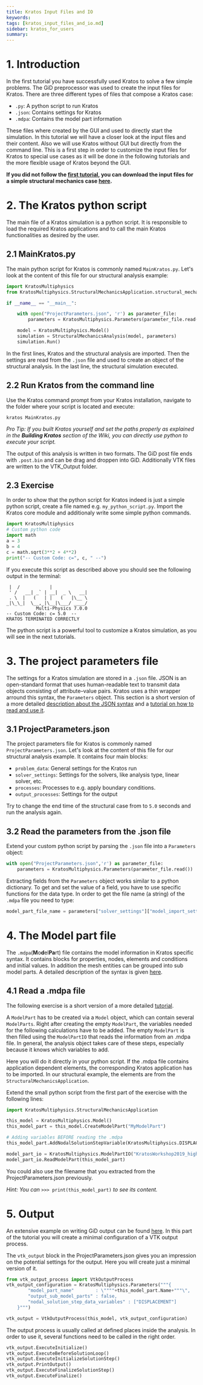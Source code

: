 ```yaml
---
title: Kratos Input Files and IO
keywords: 
tags: [kratos_input_files_and_io.md]
sidebar: kratos_for_users
summary: 
---
```

# 1. Introduction

In the first tutorial you have successfully used Kratos to solve a few simple problems. The GiD preprocessor was used to create the input files for Kratos. There are three different types of files that compose a Kratos case:
* `.py`: A python script to run Kratos
* `.json`: Contains settings for Kratos
* `.mdpa`: Contains the model part information

These files where created by the GUI and used to directly start the simulation. In this tutorial we will have a closer look at the input files and their content. Also we will use Kratos without GUI but directly from the command line.
This is a first step in order to customize the input files for Kratos to special use cases as it will be done in the following tutorials and the more flexible usage of Kratos beyond the GUI.

**If you did not follow the [first tutorial](https://github.com/KratosMultiphysics/Kratos/wiki/Running-an-example-from-GiD), you can download the input files for a simple structural mechanics case [here](https://github.com/KratosMultiphysics/Documentation/tree/master/Workshops_files/Kratos_Workshop_2019/Sources/2_Kratos_input_files_and_IO).**

# 2. The Kratos python script
The main file of a Kratos simulation is a python script. It is responsible to load the required Kratos applications and to call the main Kratos functionalities as desired by the user.

## 2.1 MainKratos.py
The main python script for Kratos is commonly named `MainKratos.py`. Let's look at the content of this file for our structural analysis example:

```python
import KratosMultiphysics
from KratosMultiphysics.StructuralMechanicsApplication.structural_mechanics_analysis import StructuralMechanicsAnalysis

if __name__ == "__main__":

    with open("ProjectParameters.json", 'r') as parameter_file:
        parameters = KratosMultiphysics.Parameters(parameter_file.read())

    model = KratosMultiphysics.Model()
    simulation = StructuralMechanicsAnalysis(model, parameters)
    simulation.Run()
```
In the first lines, Kratos and the structural analysis are imported. Then the settings are read from the `.json` file and used to create an object of the structural analysis. In the last line, the structural simulation executed.

## 2.2 Run Kratos from the command line
Use the Kratos command prompt from your Kratos installation, navigate to the folder where your script is located and execute:
```
kratos MainKratos.py
```
_Pro Tip: If you built Kratos yourself and set the paths properly as explained in the **Building Kratos** section of the Wiki, you can directly use python to execute your script._

The output of this analysis is written in two formats. The GiD post file ends with `.post.bin` and can be drag and droppen into GiD. Additionally VTK files are written to the VTK_Output folder.

## 2.3 Exercise
In order to show that the python script for Kratos indeed is just a simple python script, create a file named e.g. `my_python_script.py`. Import the Kratos core module and additionaly write some simple python commands.
```python
import KratosMultiphysics
# Custom python code
import math
a = 3
b = 4
c = math.sqrt(3**2 + 4**2)
print("-- Custom Code: c=", c, " --")
```

If you execute this script as described above you should see the following output in the terminal:
```
 |  /           |
 ' /   __| _` | __|  _ \   __|
 . \  |   (   | |   (   |\__ \
_|\_\_|  \__,_|\__|\___/ ____/
           Multi-Physics 7.0.0
-- Custom Code: c= 5.0  --
KRATOS TERMINATED CORRECTLY
```
The python script is a powerful tool to customize a Kratos simulation, as you will see in the next tutorials.


# 3. The project parameters file
The settings for a Kratos simulation are stored in a `.json` file. JSON is an open-standard format that uses human-readable text to transmit data objects consisting of attribute–value pairs. Kratos uses a thin wrapper arround this syntax, the `Parameters` object. This section is a short version of a more detailed [description about the JSON syntax](https://github.com/KratosMultiphysics/Kratos/wiki/How-to-write-a-JSON-configuration-file) and a [tutorial on how to read and use it](https://github.com/KratosMultiphysics/Kratos/wiki/Python-Script-Tutorial:-Reading-ProjectParameters).

## 3.1 ProjectParameters.json
The project parameters file for Kratos is commonly named `ProjectParameters.json`. Let's look at the content of this file for our structural analysis example. It contains four main blocks:
* `problem_data`: General settings for the Kratos run
* `solver_settings`: Settings for the solvers, like analysis type, linear solver, etc.
* `processes`: Processes to e.g. apply boundary conditions.
* `output_processes`: Settings for the output

Try to change the end time of the structural case from to `5.0` seconds and run the analysis again.

## 3.2 Read the parameters from the .json file
Extend your custom python script by parsing the `.json` file into a `Parameters` object:
```python
with open("ProjectParameters.json",'r') as parameter_file:
    parameters = KratosMultiphysics.Parameters(parameter_file.read())
```
Extracting fields from the `Parameters` object works similar to a python dictionary. To get and set the value of a field, you have to use specific functions for the data type. In order to get the file name (a string) of the `.mdpa` file you need to type:

```python
model_part_file_name = parameters["solver_settings"]["model_import_settings"]["input_filename"].GetString()
```

# 4. The Model part file
The `.mdpa`(**M**o**d**el**Pa**rt) file contains the model information in Kratos specific syntax. It contains blocks for properties, nodes, elements and conditions and initial values. In addition the mesh entities can be grouped into sub model parts. A detailed description of the syntax is given [here](https://github.com/KratosMultiphysics/Kratos/wiki/Input-data).

## 4.1 Read a .mdpa file
The following exercise is a short version of a more detailed [tutorial](https://github.com/KratosMultiphysics/Kratos/wiki/Python-Script-Tutorial:-Reading-ModelPart-From-Input-File).

A `ModelPart` has to be created via a `Model` object, which can contain several `ModelParts`. Right after creating the empty `ModelPart`, the variables needed for the following calculations have to be added. The empty `ModelPart` is then filled using the `ModelPartIO` that reads the information from an .mdpa file. In general, the analysis object takes care of these steps, especially because it knows which variables to add.

Here you will do it directly in your python script.
If the .mdpa file contains application dependent elements, the corresponding Kratos application has to be imported. In our structural example, the elements are from the `StructuralMechanicsApplication`.

Extend the small python script from the first part of the exercise with the following lines:

```python
import KratosMultiphysics.StructuralMechanicsApplication

this_model = KratosMultiphysics.Model()
this_model_part = this_model.CreateModelPart("MyModelPart")

# Adding variables BEFORE reading the .mdpa
this_model_part.AddNodalSolutionStepVariable(KratosMultiphysics.DISPLACEMENT)

model_part_io = KratosMultiphysics.ModelPartIO("KratosWorkshop2019_high_rise_building_CSM") #path to file without ".mdpa"
model_part_io.ReadModelPart(this_model_part)
```
You could also use the filename that you extracted from the ProjectParameters.json previously.

_Hint: You can_ ```>>> print(this_model_part)``` _to see its content._

# 5. Output
An extensive example on writing GiD output can be found [here](https://github.com/KratosMultiphysics/Kratos/wiki/Python-Script-Tutorial:-Writing-Output-File). In this part of the tutorial you will create a minimal configuration of a VTK output process.

The `vtk_output` block in the ProjectParameters.json gives you an impression on the potential settings for the output. Here you will create just a minimal version of it.
```python
from vtk_output_process import VtkOutputProcess
vtk_output_configuration = KratosMultiphysics.Parameters("""{
        "model_part_name"        : \""""+this_model_part.Name+"""\",
        "output_sub_model_parts" : false,
        "nodal_solution_step_data_variables" : ["DISPLACEMENT"]
    }""")

vtk_output = VtkOutputProcess(this_model, vtk_output_configuration)
```

The output process is usually called at defined places inside the analysis. In order to use it, several functions need to be called in the right order.
```python
vtk_output.ExecuteInitialize()
vtk_output.ExecuteBeforeSolutionLoop()
vtk_output.ExecuteInitializeSolutionStep()
vtk_output.PrintOutput()
vtk_output.ExecuteFinalizeSolutionStep()
vtk_output.ExecuteFinalize()
```
